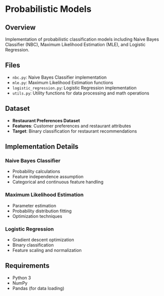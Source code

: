 # Probabilistic Models

## Overview

Implementation of probabilistic classification models including Naive Bayes Classifier (NBC), Maximum Likelihood Estimation (MLE), and Logistic Regression.

## Files

- `nbc.py`: Naive Bayes Classifier implementation
- `mle.py`: Maximum Likelihood Estimation functions
- `logistic_regression.py`: Logistic Regression implementation
- `utils.py`: Utility functions for data processing and math operations

## Dataset

- **Restaurant Preferences Dataset**
- **Features**: Customer preferences and restaurant attributes
- **Target**: Binary classification for restaurant recommendations

## Implementation Details

### Naive Bayes Classifier

- Probability calculations
- Feature independence assumption
- Categorical and continuous feature handling

### Maximum Likelihood Estimation

- Parameter estimation
- Probability distribution fitting
- Optimization techniques

### Logistic Regression

- Gradient descent optimization
- Binary classification
- Feature scaling and normalization

## Requirements

- Python 3
- NumPy
- Pandas (for data loading)
